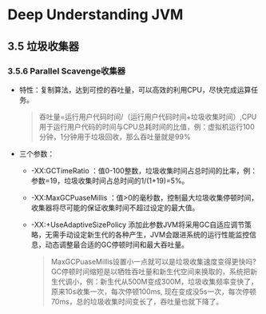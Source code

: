 # Deep Understanding JVM

## 3.5 垃圾收集器</br>
### 3.5.6 Parallel Scavenge收集器</br> 
  + 特性：复制算法，达到可控的吞吐量，可以高效的利用CPU，尽快完成运算任务。

    > 吞吐量=运行用户代码时间/（运行用户代码时间+垃圾收集时间）,CPU用于运行用户代码的时间与CPU总耗时间的比值，例：虚拟机运行100分钟，1分钟用于垃圾回收，那么吞吐量就是99%
    
  + 三个参数：
    + -XX:GCTimeRatio ：值0-100整数，垃圾收集时间占总时间的比率，例：参数=19，垃圾收集时间占总时间的1/(1+19)=5%。
    + -XX:MaxGCPuaseMillis ：值>0的毫秒数，控制最大垃圾收集停顿时间，收集器将尽可能的保证收集时间不超过设定的最大值。
    + -XX:+UseAdaptiveSizePolicy 添加此参数JVM将采用GC自适应调节策略，无需手动设定新生代的各种产生，JVM会跟进系统的运行性能监控信息，动态调整最合适的GC停顿时间和最大吞吐量。
    
        > MaxGCPuaseMillis设置小一点就可以是垃圾收集速度变得更快吗? GC停顿时间缩短是以牺牲吞吐量和新生代空间来换取的，系统把新生代调小，例：新生代从500M变成300M，垃圾收集频率变快了，原来10s收集一次，每次停顿100ms, 现在变成没5s一次，每次停顿70ms，总的垃圾收集时间变长了，吞吐量也就下降了。

